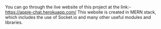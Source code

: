 You can go through the live website of this project at the link:- https://appie-chat.herokuapp.com/
This website is created in MERN stack, which includes the use of Socket.io and many other useful modules and libraries.
